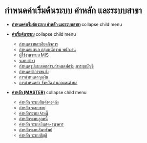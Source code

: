 # กำหนดค่าเริ่มต้นระบบ ค่าหลัก และระบบสาขา

  * [**กำหนดค่าเริ่มต้นระบบ ค่าหลัก และระบบสาขา**](http://www.smlaccount.com/manual/?page_id=156) collapse child menu

  * **[ค่าเริ่มต้นระบบ](http://www.smlaccount.com/manual/?page_id=400)** collapse child menu
    * [กำหนดรายละเอียดกิจการ](http://www.smlaccount.com/manual/?page_id=412)
    * [กำหนดแผนก กลุ่มพนักงาน พนักงาน](http://www.smlaccount.com/manual/?page_id=420)
    * [ผู้ใช้งานระบบ MIS](http://www.smlaccount.com/manual/?page_id=1048)
    * [ระบบสาขา](http://www.smlaccount.com/manual/?page_id=408)
    * [กำหนดรูปแบบเอกสาร,กำหนดฟอร์ม,การผูกบัญชี](http://www.smlaccount.com/manual/?page_id=416)
    * [กำหนดค่าการขนส่ง](http://www.smlaccount.com/manual/?page_id=1061)
    * [การกำหนดสกุลเงิน](http://www.smlaccount.com/manual/?page_id=1052)
    * [การกำหนดค่า จังหวัด อำเภอและตำบล](http://www.smlaccount.com/manual/?page_id=1056)



  * **[ค่าหลัก (MASTER)](http://www.smlaccount.com/manual/?page_id=404)** collapse child menu
    * [ค่าหลัก ระบบสินค้าคงคลัง](http://www.smlaccount.com/manual/?page_id=502)
    * [ค่าหลัก ระบบขาย](http://www.smlaccount.com/manual/?page_id=506)
    * [ค่าหลักระบบเจ้าหนี้](http://www.smlaccount.com/manual/?page_id=510)
    * [ค่าหลักระบบลูกหนี้](http://www.smlaccount.com/manual/?page_id=518)
    * [ค่าหลัก ระบบเงินสด-ธนาคาร](http://www.smlaccount.com/manual/?page_id=522)
    * [ค่าหลักระบบสินทรัพย์](http://www.smlaccount.com/manual/?page_id=526)
    * [ค่าหลัก ระบบบัญชี](http://www.smlaccount.com/manual/?page_id=530)

